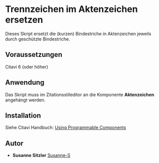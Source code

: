 # Trennzeichen im Aktenzeichen ersetzen

Dieses Skript ersetzt die (kurzen) Bindestriche in Aktenzeichen jeweils durch geschützte Bindestriche.

## Voraussetzungen
Citavi 6 (oder höher)

## Anwendung
Das Skript muss im Zitationsstileditor an die Komponente **Aktenzeichen** angehängt werden. 

## Installation
Siehe Citavi Handbuch: [Using Programmable Components](https://www.citavi.com/programmable_components)

## Autor

* **Susanne Sitzler** [Susanne-S](https://github.com/Susanne-S)
